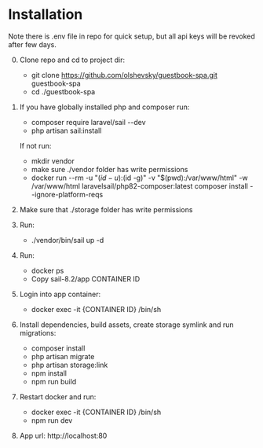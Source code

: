 # Installation

Note there is .env file in repo for quick setup, but all api keys will be revoked after few days.

0. Clone repo and cd to project dir:
    - git clone https://github.com/olshevsky/guestbook-spa.git guestbook-spa
    - cd ./guestbook-spa

1. If you have globally installed php and composer run:
    - composer require laravel/sail --dev
    - php artisan sail:install
    
   If not run:
   - mkdir vendor
   - make sure ./vendor folder has write permissions
   - docker run --rm -u "$(id -u):$(id -g)" -v "$(pwd):/var/www/html" -w /var/www/html laravelsail/php82-composer:latest composer install --ignore-platform-reqs
    
2. Make sure that ./storage folder has write permissions

3. Run:
    - ./vendor/bin/sail up -d
   
4. Run:
    - docker ps
    - Copy sail-8.2/app CONTAINER ID

5. Login into app container: 
    - docker exec -it {CONTAINER ID} /bin/sh

6. Install dependencies, build assets, create storage symlink and run migrations:
    - composer install
    - php artisan migrate
    - php artisan storage:link
    - npm install
    - npm run build
    
7. Restart docker and run:
    - docker exec -it {CONTAINER ID} /bin/sh
    - npm run dev 
    
8. App url:
   http://localhost:80
